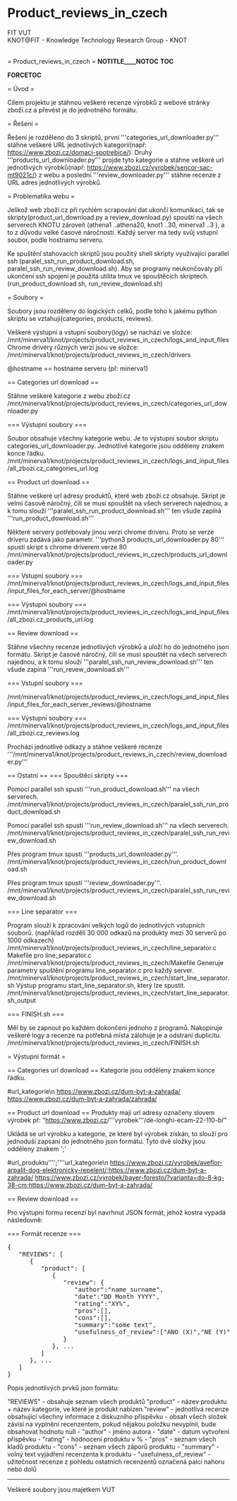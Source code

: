 # Product_reviews_in_czech

FIT VUT <br />
KNOT@FIT - Knowledge Technology Research Group - KNOT <br /><br />



= Product_reviews_in_czech =
__NOTITLE____NOTOC__
__TOC__

<!-- Začátek automaticky generované sekce --><!-- ID: 1134 -->
__FORCETOC__

= Úvod =

Cílem projektu je stáhnou veškeré recenze výrobků z webové stránky zboží.cz a převést je do jednotného formátu.

= Řešení =

Řešení je rozděleno do 3 skriptů, první '''categories_url_downloader.py''' stáhne veškeré URL jednotlivých kategorií(např: https://www.zbozi.cz/domaci-spotrebice/). Druhý '''products_url_downloader.py''' projde tyto kategorie a stáhne veškeré url jednotlivých výrobků(např: https://www.zbozi.cz/vyrobek/sencor-sac-mt9021c/) z webu a poslední '''review_downloader.py''' stáhne recenze z URL adres jednotlivých výrobků.

= Problematika webu =

Jelikož web zboží.cz pří rychlém scrapování dat ukončí komunikaci, tak se skripty(product_url_download.py a review_download.py) spouští na všech serverech KNOTU zároveň (athena1 ..athena20, knot1 ..30, minerva1 ..3 ), a to z důvodu velké časové náročnosti. Každý server má tedy svůj vstupní soubor, podle hostnamu serveru.

Ke spuštění stahovacích skriptů jsou použitý shell skripty využívající parallel ssh (paralel_ssh_run_product_download.sh, paralel_ssh_run_review_download.sh). Aby se programy neukončovaly při ukončení ssh spojení je použitá utilita tmux ve spouštěcích skriptech. (run_product_download.sh, run_review_download.sh)

= Soubory =

Soubory jsou rozděleny do logických celků, podle toho k jakému python skriptu se vztahují(categories, products, reviews).

Veškeré výstupní a vstupní soubory(logy) se nachází ve složce: 
   /mnt/minerva1/knot/projects/product_reviews_in_czech/logs_and_input_files
Chrome drivery různých verzí jsou ve složce:
    /mnt/minerva1/knot/projects/product_reviews_in_czech/drivers

@hostname == hostname serveru (př: minerva1)

== Categories url download ==

Stáhne veškeré kategorie z webu zboží.cz
   /mnt/minerva1/knot/projects/product_reviews_in_czech/categories_url_downloader.py

=== Výstupní soubory ===

Soubor obsahuje všechny kategorie webu. Je to výstupní soubor skriptu categories_url_downloader.py. Jednotlivé kategorie jsou odděleny znakem konce řádku.
   /mnt/minerva1/knot/projects/product_reviews_in_czech/logs_and_input_files/all_zbozi.cz_categories_url.log

== Product url download ==

Stáhne veškeré url adresy produktů, které web zboží.cz obsahuje. Skript je velmi časově náročný, čili se musí spouštět na všech serverech najednou, a k tomu slouží '''paralel_ssh_run_product_download.sh''' ten všude zapíná '''run_product_download.sh'''

Některé servery potřebovaly jinou verzi chrome driveru. Proto se verze driveru zadává jako parametr. '''python3 products_url_downloader.py 80''' spustí skript s chrome driverem verze 80
  /mnt/minerva1/knot/projects/product_reviews_in_czech/products_url_downloader.py

=== Vstupní soubory ===
   /mnt/minerva1/knot/projects/product_reviews_in_czech/logs_and_input_files/input_files_for_each_server/@hostname

=== Výstupní soubory ===
  /mnt/minerva1/knot/projects/product_reviews_in_czech/logs_and_input_files/all_zbozi.cz_products_url.log

== Review download ==

Stáhne všechny recenze jednotlivých výrobků a uloží ho do jednotného json formátu. Skript je časově náročný, čili se musí spouštět na všech serverech najednou, a k tomu slouží '''paralel_ssh_run_review_download.sh''' ten všude zapíná '''run_revew_download.sh'''

=== Vstupní soubory ===
  
   /mnt/minerva1/knot/projects/product_reviews_in_czech/logs_and_input_files/input_files_for_each_server_reviews/@hostname

=== Výstupní soubory ===
  /mnt/minerva1/knot/projects/product_reviews_in_czech/logs_and_input_files/all_zbozi.cz_reviews.log


Prochází jednotlivé odkazy a stáhne veškeré recenze
   '''/mnt/minerva1/knot/projects/product_reviews_in_czech/review_downloader.py'''

== Ostatní ==
=== Spouštěcí skripty ===

Pomocí parallel ssh spustí '''run_product_download.sh''' na všech serverech.
    /mnt/minerva1/knot/projects/product_reviews_in_czech/paralel_ssh_run_product_download.sh

Pomocí parallel ssh spustí '''run_review_download.sh''' na všech serverech.
    /mnt/minerva1/knot/projects/product_reviews_in_czech/paralel_ssh_run_review_download.sh

Přes program tmux spustí '''products_url_downloader.py'''.
    /mnt/minerva1/knot/projects/product_reviews_in_czech/run_product_download.sh

Přes program tmux spustí '''review_downloader.py'''.
    /mnt/minerva1/knot/projects/product_reviews_in_czech/paralel_ssh_run_review_download.sh

=== Line separator ===

Program slouží k zpracování velkých logů do jednotlivých vstupních souborů. (například rozdělí 30 000 odkazů na produkty mezi 30 serverů po 1000 odkazech)
 /mnt/minerva1/knot/projects/product_reviews_in_czech/line_separator.c
Makefile pro line_separator.c
 /mnt/minerva1/knot/projects/product_reviews_in_czech/Makefile
Generuje parametry spuštění programu line_separator.c pro každý server.
 /mnt/minerva1/knot/projects/product_reviews_in_czech/start_line_separator.sh
Výstup programu start_line_separator.sh, který lze spustit.
 /mnt/minerva1/knot/projects/product_reviews_in_czech/start_line_separator.sh_output

=== FINISH.sh ===

Měl by se zapnout po každém dokončení jednoho z programů. Nakopíruje veškeré logy a recenze na potřebná místa zálohuje je a odstraní duplicitu.
 /mnt/minerva1/knot/projects/product_reviews_in_czech/FINISH.sh

= Výstupní formát =

== Categories url download ==
Kategorie jsou odděleny znakem konce řádku.

   #url_kategorie\n
   https://www.zbozi.cz/dum-byt-a-zahrada/
   https://www.zbozi.cz/dum-byt-a-zahrada/zahrada/

== Product url download ==
Produkty mají url adresy označeny slovem výrobek př: "<nowiki>https://www.zbozi.cz</nowiki>/'''vyrobek'''/de-longhi-ecam-22-110-b/"

Ukládá se url výrobku a kategorie, ze které byl výrobek získán, to slouží pro jednoduší zapsaní do jednotného json formátu. Tyto dvě složky jsou odděleny znakem ';'

   #url_produktu'''';''''url_kategorie\n
   https://www.zbozi.cz/vyrobek/aveflor-arpalit-dog-elektronicky-repelent/;https://www.zbozi.cz/dum-byt-a-zahrada/
   https://www.zbozi.cz/vyrobek/bayer-foresto/?varianta=do-8-kg-38-cm;https://www.zbozi.cz/dum-byt-a-zahrada/

== Review download ==

Pro výstupní formu recenzí byl navrhnut JSON formát, jehož kostra vypadá následovně:

=== Formát recenze ===
<pre>
{
   "REVIEWS": [
      {
         "product": [
            {
               "review": {	
                  "author":"name_surname",
                  "date":"DD Month YYYY",
                  "rating":"XY%",
                  "pros":[],
                  "cons":[],
                  "summary":"some text",
                  "usefulness_of_review":["ANO (X)","NE (Y)"]
               }
            }, ...
         ]
      }, ...
   ]
}
</pre>

Popis jednotlivých prvků json formátu:

 "REVIEWS" - obsahuje seznam všech produktů
 "product" - název produktu + název kategorie, ve které je produkt nabízen
 "review"  - jednotlivá recenze obsahující všechny informace z diskuzního příspěvku
           - obsah všech složek závisí na vyplnění recenzentem, pokud nějakou položku nevyplnil, bude obsahovat hodnotu null
           - "author" - jméno autora
           - "date" - datum vytvoření příspěvku
           - "rating" - hodnocení produktu v %
           - "pros" - seznam všech kladů produktu
           - "cons" - seznam všech záporů produktu
           - "summary" - volný text vyjádření recenzenta k produktu
           - "usefulness_of_review" - užitečnost recenze z pohledu ostatních recenzentů označená palci nahoru nebo dolů



----
<!-- Konec automaticky generované sekce -->





Veškeré soubory jsou majetkem VUT


